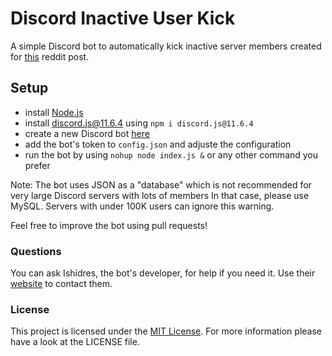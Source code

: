 # Discord Inactive User Kick
A simple Discord bot to automatically kick inactive server members created for [this](https://www.reddit.com/r/discordapp/comments/emgcn9/bot_for_kicking/) reddit post.

## Setup
- install [Node.js](https://nodejs.org/en/)
- install [discord.js@11.6.4](https://www.npmjs.com/package/discord.js/v/11.6.1) using `npm i discord.js@11.6.4`
- create a new Discord bot [here](https://discordapp.com/developers/applications/)
- add the bot's token to `config.json` and adjuste the configuration
- run the bot by using `nohup node index.js &` or any other command you prefer

Note: The bot uses JSON as a "database" which is not recommended for very large Discord servers with lots of members In that case, please use MySQL. Servers with under 100K users can ignore this warning.

Feel free to improve the bot using pull requests!

### Questions
You can ask Ishidres, the bot's developer, for help if you need it. Use their [website](https://ishidres.eu) to contact them.

### License
This project is licensed under the [MIT License](https://choosealicense.com/licenses/mit/). For more information please have a look at the LICENSE file.
